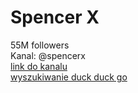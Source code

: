 
Spencer X
=========
  
55M followers  
Kanal: @spencerx  
[link do kanalu](https://www.tiktok.com/@spencerx?is_from_webapp=1&sender_device=pc)  
[wyszukiwanie duck duck go](https://www.youtube.com/watch?v=SjA1b9enqDI)